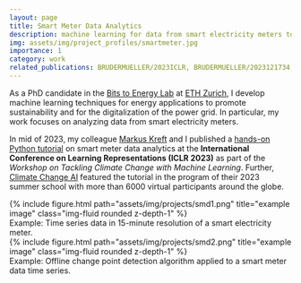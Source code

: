 ```yaml
---
layout: page
title: Smart Meter Data Analytics
description: machine learning for data from smart electricity meters to enable smart grid applications
img: assets/img/project_profiles/smartmeter.jpg
importance: 1
category: work
related_publications: BRUDERMUELLER/2023ICLR, BRUDERMUELLER/2023121734, BRUDERMUELLER/10.1145/3600100.3623731, BRUDERMUELLER/9961055, BRUDERMUELLER/EWHDisaggregation, BRUDERMUELLER/EVCharging
---
```


As a PhD candidate in the [Bits to Energy Lab](https://www.bitstoenergy.com) at [ETH Zurich](https://www.im.ethz.ch), I develop machine learning techniques for energy applications to promote sustainability and for the digitalization of the power grid. In particular, my work focuses on analyzing data from smart electricity meters. 

In mid of 2023, my colleague [Markus Kreft](https://scholar.google.com/citations?user=-3GGQI92D4QC&hl) and I published a [hands-on Python tutorial](https://colab.research.google.com/github/bitstoenergy/iclr-tutorial/blob/main/SmartMeterDataAnalytics_Tutorial.ipynb) on smart meter data analytics at the **International Conference on Learning Representations (ICLR 2023)** as part of the *Workshop on Tackling Climate Change with Machine Learning*. Further, [Climate Change AI](https://www.climatechange.ai) featured the tutorial in the program of their 2023 summer school with more than 6000 virtual participants around the globe.

<div class="row">
    <div class="col-sm mt-3 mt-md-0">
        {% include figure.html path="assets/img/projects/smd1.png" title="example image" class="img-fluid rounded z-depth-1" %}
    </div>
</div>
<div class="caption">
    Example: Time series data in 15-minute resolution of a smart electricity meter.
</div>


<div class="row">
    <div class="col-sm mt-3 mt-md-0">
        {% include figure.html path="assets/img/projects/smd2.png" title="example image" class="img-fluid rounded z-depth-1" %}
    </div>
</div>
<div class="caption">
    Example: Offline change point detection algorithm applied to a smart meter data time series.
</div>